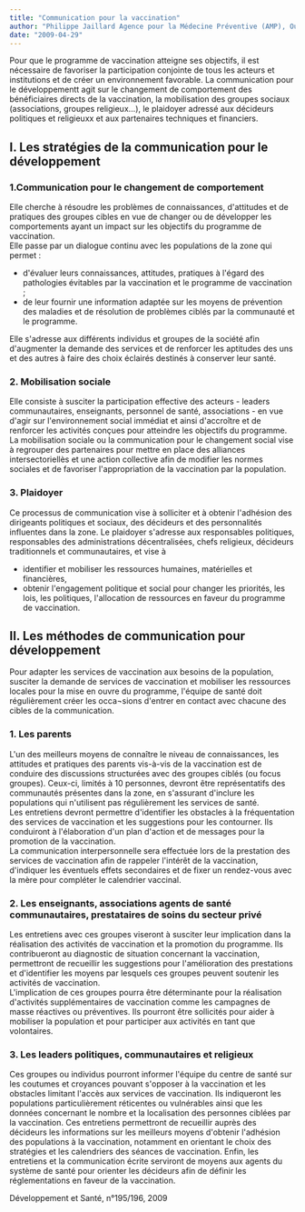 ```yaml
---
title: "Communication pour la vaccination"
author: "Philippe Jaillard Agence pour la Médecine Préventive (AMP), Ouagadougou, Burkina Faso"
date: "2009-04-29"
---
```


<div class="teaser"><p>Pour que le programme de vaccination atteigne ses objectifs, il est nécessaire de favoriser la participation conjointe de tous les acteurs et institutions et de créer un environnement favorable. La communication pour le développementt agit sur le changement de comportement des bénéficiaires directs de la vaccination, la mobilisation des groupes sociaux (associations, groupes religieux...), le plaidoyer adressé aux décideurs politiques et religieuxx et aux partenaires techniques et financiers.</p></div>

## I. Les stratégies de la communication pour le développement

### 1.Communication pour le changement de comportement

Elle cherche à résoudre les problèmes de connaissances, d'attitudes et de pratiques des groupes cibles en vue de changer ou de développer les comportements ayant un impact sur les objectifs du programme de vaccination.  
Elle passe par un dialogue continu avec les populations de la zone qui permet :

*   d'évaluer leurs connaissances, attitudes, pratiques à l'égard des pathologies évitables par la vaccination et le programme de vaccination ;
*   de leur fournir une information adaptée sur les moyens de prévention des maladies et de résolution de problèmes ciblés par la communauté et le programme.

Elle s'adresse aux différents individus et groupes de la société afin d'augmenter la demande des services et de renforcer les aptitudes des uns et des autres à faire des choix éclairés destinés à conserver leur santé.

### 2. Mobilisation sociale

Elle consiste à susciter la participation effective des acteurs - leaders communautaires, enseignants, personnel de santé, associations - en vue d'agir sur l'environnement social immédiat et ainsi d'accroître et de renforcer les activités conçues pour atteindre les objectifs du programme.  
La mobilisation sociale ou la communication pour le changement social vise à regrouper des partenaires pour mettre en place des alliances intersectoriellès et une action collective afin de modifier les normes sociales et de favoriser l'appropriation de la vaccination par la population.

### 3. Plaidoyer

Ce processus de communication vise à solliciter et à obtenir l'adhésion des dirigeants politiques et sociaux, des décideurs et des personnalités influentes dans la zone. Le plaidoyer s'adresse aux responsables politiques, responsables des administrations décentralisées, chefs religieux, décideurs traditionnels et communautaires, et vise à

*   identifier et mobiliser les ressources humaines, matérielles et financières,
*   obtenir l'engagement politique et social pour changer les priorités, les lois, les politiques, l'allocation de ressources en faveur du programme de vaccination.

## II. Les méthodes de communication pour développement

Pour adapter les services de vaccination aux besoins de la population, susciter la demande de services de vaccination et mobiliser les ressources locales pour la mise en ouvre du programme, l'équipe de santé doit régulièrement créer les occa¬sions d'entrer en contact avec chacune des cibles de la communication.

### 1. Les parents

L'un des meilleurs moyens de connaître le niveau de connaissances, les attitudes et pratiques des parents vis-à-vis de la vaccination est de conduire des discussions structurées avec des groupes ciblés (ou focus groupes). Ceux-ci, limités à 10 personnes, devront être représentatifs des communautés présentes dans la zone, en s'assurant d'inclure les populations qui n'utilisent pas régulièrement les services de santé.  
Les entretiens devront permettre d'identifier les obstacles à la fréquentation des services de vaccination et les suggestions pour les contourner. Ils conduiront à l'élaboration d'un plan d'action et de messages pour la promotion de la vaccination.  
La communication interpersonnelle sera effectuée lors de la prestation des services de vaccination afin de rappeler l'intérêt de la vaccination, d'indiquer les éventuels effets secondaires et de fixer un rendez-vous avec la mère pour compléter le calendrier vaccinal.

### 2. Les enseignants, associations agents de santé communautaires, prestataires de soins du secteur privé

Les entretiens avec ces groupes viseront à susciter leur implication dans la réalisation des activités de vaccination et la promotion du programme. Ils contribueront au diagnostic de situation concernant la vaccination, permettront de recueillir les suggestions pour l'amélioration des prestations et d'identifier les moyens par lesquels ces groupes peuvent soutenir les activités de vaccination.  
L'implication de ces groupes pourra être déterminante pour la réalisation d'activités supplémentaires de vaccination comme les campagnes de masse réactives ou préventives. Ils pourront être sollicités pour aider à mobiliser la population et pour participer aux activités en tant que volontaires.

### 3. Les leaders politiques, communautaires et religieux

Ces groupes ou individus pourront informer l'équipe du centre de santé sur les coutumes et croyances pouvant s'opposer à la vaccination et les obstacles limitant l'accès aux services de vaccination. Ils indiqueront les populations particulièrement réticentes ou vulnérables ainsi que les données concernant le nombre et la localisation des personnes ciblées par la vaccination. Ces entretiens permettront de recueillir auprès des décideurs les informations sur les meilleurs moyens d'obtenir l'adhésion des populations à la vaccination, notamment en orientant le choix des stratégies et les calendriers des séances de vaccination. Enfin, les entretiens et la communication écrite serviront de moyens aux agents du système de santé pour orienter les décideurs afin de définir les réglementations en faveur de la vaccination.

Développement et Santé, n°195/196, 2009